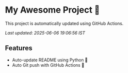 # My Awesome Project 🚀

This project is automatically updated using GitHub Actions.

_Last updated: 2025-06-06 19:06:56 IST_

## Features
- Auto-update README using Python 🐍
- Auto Git push with GitHub Actions 🤖
